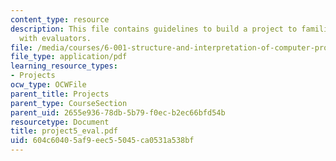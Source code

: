 ```yaml
---
content_type: resource
description: This file contains guidelines to build a project to familiarize students
  with evaluators.
file: /media/courses/6-001-structure-and-interpretation-of-computer-programs-spring-2005/604c60405af9eec55045ca0531a538bf_project5_eval.pdf
file_type: application/pdf
learning_resource_types:
- Projects
ocw_type: OCWFile
parent_title: Projects
parent_type: CourseSection
parent_uid: 2655e936-78db-5b79-f0ec-b2ec66bfd54b
resourcetype: Document
title: project5_eval.pdf
uid: 604c6040-5af9-eec5-5045-ca0531a538bf
---
```

